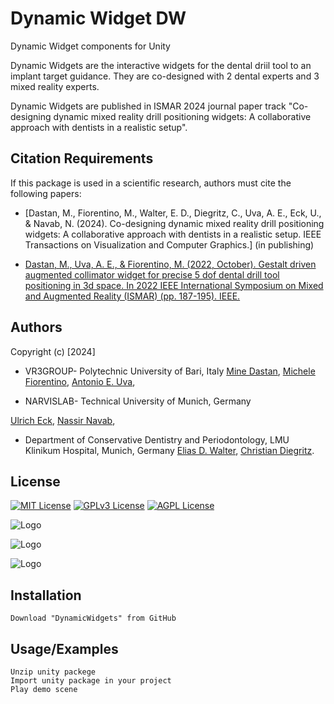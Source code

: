 # Dynamic Widget DW

Dynamic Widget components for Unity

Dynamic Widgets are the interactive widgets for the dental driil tool to an implant target guidance. They are co-designed with 2 dental experts and 3 mixed reality experts. 

Dynamic Widgets are published in ISMAR 2024 journal paper track "Co-designing dynamic mixed reality drill positioning widgets: A collaborative approach with dentists in a realistic setup".

 ## Citation Requirements

If this package is used in a scientific research, authors must cite the following papers:

- [Dastan, M., Fiorentino, M., Walter, E. D., Diegritz, C., Uva, A. E., Eck, U., & Navab, N. (2024). Co-designing dynamic mixed reality drill positioning widgets: A collaborative approach with dentists in a realistic setup. IEEE Transactions on Visualization and Computer Graphics.] (in publishing)


- [Dastan, M., Uva, A. E., & Fiorentino, M. (2022, October). Gestalt driven augmented collimator widget for precise 5 dof dental drill tool positioning in 3d space. In 2022 IEEE International Symposium on Mixed and Augmented Reality (ISMAR) (pp. 187-195). IEEE.](https://ieeexplore.ieee.org/document/9994944)
## Authors
Copyright (c) [2024]
- VR3GROUP- Polytechnic University of Bari, Italy
 [Mine Dastan](https://orcid.org/0000-0003-0555-155X),
 [Michele Fiorentino](https://orcid.org/0000-0003-2197-6574),
 [Antonio E. Uva](https://orcid.org/0000-0001-7271-6137),

- NARVISLAB- Technical University of Munich, Germany

 [Ulrich Eck](https://orcid.org/0000-0002-5322-4724),
 [Nassir Navab](https://orcid.org/0000-0002-6032-5611),

- Department of Conservative Dentistry and Periodontology, LMU Klinikum Hospital, Munich, Germany
 [Elias D. Walter](https://orcid.org/0000-0003-4802-2279),
 [Christian Diegritz](https://orcid.org/0000-0002-1034-6844).





## License

[![MIT License](https://img.shields.io/badge/License-MIT-green.svg)](https://choosealicense.com/licenses/mit/)
[![GPLv3 License](https://img.shields.io/badge/License-GPL%20v3-yellow.svg)](https://opensource.org/licenses/)
[![AGPL License](https://img.shields.io/badge/license-AGPL-blue.svg)](http://www.gnu.org/licenses/agpl-3.0)



![Logo](https://www.dmmm.poliba.it/vr3lab/wp-content/uploads/2024/06/logopoliba.png)

![Logo](https://ipt.med.tum.de/sites/default/files/redaktion/grafiken/header/logotum_neu.png?fid=111)

![Logo](https://cms-cdn.lmu.de/assets/img/Logo_LMU.svg)

## Installation


```
Download "DynamicWidgets" from GitHub

```
    
## Usage/Examples

```
Unzip unity packege
Import unity package in your project
Play demo scene
```

